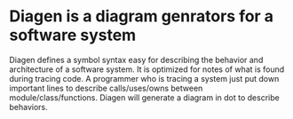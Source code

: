 # Diagen is a diagram genrators for a software system

Diagen defines a symbol syntax easy for describing the behavior and
architecture of a software system.  It is optimized for notes of what
is found during tracing code.  A programmer who is tracing a system
just put down important lines to describe calls/uses/owns between
module/class/functions.  Diagen will generate a diagram in dot to
describe behaviors.
